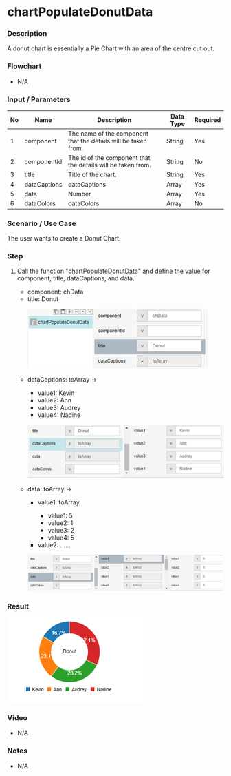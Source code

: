 ﻿# chartPopulateDonutData

### Description

A donut chart is essentially a Pie Chart with an area of the centre cut out. 

### Flowchart

- N/A 

### Input / Parameters

| No | Name | Description | Data Type | Required |
| ------ | ------ | ------ |------ | ------ |
| 1 | component | The name of the component that the details will be taken from. | String | Yes |
| 2 | componentId | The id of the component that the details will be taken from. | String | No |
| 3 | title | Title of the chart. | String | Yes |
| 4 | dataCaptions | dataCaptions | Array | Yes |
| 5 | data | Number | Array | Yes |
| 6 | dataColors | dataColors | Array | No |

### Scenario / Use Case

The user wants to create a Donut Chart.

### Step

1. Call the function "chartPopulateDonutData" and define the value          for component, title, dataCaptions, and data.
   <br>
   <ul>
   <li>component: chData</li>
   <li>title: Donut</li>
  
   ![](../../../../document/function/Chart/chartPopulateDonutData/chartPopulateDonutData-step-1.png?raw=true)
   
   <li>dataCaptions: toArray -></li> 
                            <ul>
                            <li>value1: Kevin </li>
                            <li>value2: Ann  </li>
                            <li>value3: Audrey  </li>
                            <li>value4: Nadine </li> 
                            </ul>
   
   ![](../../../../document/function/Chart/chartPopulateDonutData/chartPopulateDonutData-step-2.png?raw=true)
   
   </li><li>data: toArray -></li> 
                          <ul>
                          <li>value1: toArray </li>
                          <ul>
                          <li>value1: 5 </li>
                          <li>value2: 1 </li>
                          <li>value3: 2 </li>
                          <li>value4: 5 </li>
                          </ul>
                          <li>value2: ...... </li>
                          </ul>
                            
   ![](../../../../document/function/Chart/chartPopulateDonutData/chartPopulateDonutData-step-3.png?raw=true)
  
### Result

 ![](../../../../document/function/Chart/chartPopulateDonutData/chartPopulateDonutData-result-1.png?raw=true)
   
 
### Video

- N/A

<!--[![Video](http://i.imgur.com/Ot5DWAW.png)](https://youtu.be/StTqXEQ2l-Y?t=35s)-->

### Notes

- N/A